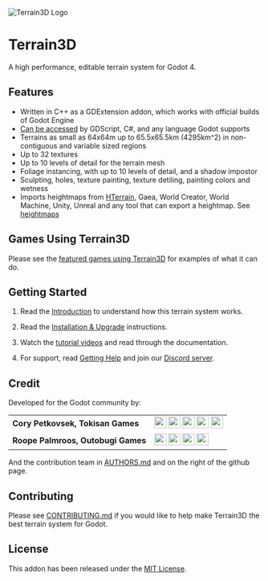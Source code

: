 ![Terrain3D Logo](/doc/docs/images/terrain3d.jpg)

# Terrain3D
A high performance, editable terrain system for Godot 4.


## Features
* Written in C++ as a GDExtension addon, which works with official builds of Godot Engine
* [Can be accessed](https://terrain3d.readthedocs.io/en/stable/docs/programming_languages.html) by GDScript, C#, and any language Godot supports
* Terrains as small as 64x64m up to 65.5x65.5km (4295km^2) in non-contiguous and variable sized regions
* Up to 32 textures
* Up to 10 levels of detail for the terrain mesh
* Foliage instancing, with up to 10 levels of detail, and a shadow impostor
* Sculpting, holes, texture painting, texture detiling, painting colors and wetness
* Imports heightmaps from [HTerrain](https://github.com/Zylann/godot_heightmap_plugin/), Gaea, World Creator, World Machine, Unity, Unreal and any tool that can export a heightmap. See [heightmaps](https://terrain3d.readthedocs.io/en/stable/docs/heightmaps.html)


## Games Using Terrain3D

Please see the [featured games using Terrain3D](https://terrain3d.readthedocs.io/en/latest/docs/games.html) for examples of what it can do.


## Getting Started

1. Read the [Introduction](https://terrain3d.readthedocs.io/en/stable/docs/introduction.html) to understand how this terrain system works.

2. Read the [Installation & Upgrade](https://terrain3d.readthedocs.io/en/stable/docs/installation.html) instructions.

3. Watch the [tutorial videos](https://terrain3d.readthedocs.io/en/stable/docs/tutorial_videos.html) and read through the documentation.

4. For support, read [Getting Help](https://terrain3d.readthedocs.io/en/stable/docs/getting_help.html) and join our [Discord server](https://tokisan.com/discord).


## Credit
Developed for the Godot community by:

|||
|--|--|
| **Cory Petkovsek, Tokisan Games** | [<img src="https://github.com/dmhendricks/signature-social-icons/blob/master/icons/round-flat-filled/35px/twitter.png?raw=true" width="24"/>](https://twitter.com/TokisanGames) [<img src="https://github.com/dmhendricks/signature-social-icons/blob/master/icons/round-flat-filled/35px/github.png?raw=true" width="24"/>](https://github.com/TokisanGames) [<img src="https://github.com/dmhendricks/signature-social-icons/blob/master/icons/round-flat-filled/35px/www.png?raw=true" width="24"/>](https://tokisan.com/) [<img src="https://github.com/dmhendricks/signature-social-icons/blob/master/icons/round-flat-filled/35px/discord.png?raw=true" width="24"/>](https://tokisan.com/discord) [<img src="https://github.com/dmhendricks/signature-social-icons/blob/master/icons/round-flat-filled/35px/youtube.png?raw=true" width="24"/>](https://www.youtube.com/@TokisanGames)|
| **Roope Palmroos, Outobugi Games** | [<img src="https://github.com/dmhendricks/signature-social-icons/blob/master/icons/round-flat-filled/35px/twitter.png?raw=true" width="24"/>](https://twitter.com/outobugi) [<img src="https://github.com/dmhendricks/signature-social-icons/blob/master/icons/round-flat-filled/35px/github.png?raw=true" width="24"/>](https://github.com/outobugi) [<img src="https://github.com/dmhendricks/signature-social-icons/blob/master/icons/round-flat-filled/35px/www.png?raw=true" width="24"/>](https://outobugi.com/) [<img src="https://github.com/dmhendricks/signature-social-icons/blob/master/icons/round-flat-filled/35px/youtube.png?raw=true" width="24"/>](https://www.youtube.com/@outobugi)|

And the contribution team in [AUTHORS.md](https://terrain3d.readthedocs.io/en/stable/docs/authors.html) and on the right of the github page.


## Contributing

Please see [CONTRIBUTING.md](https://github.com/TokisanGames/Terrain3D/blob/main/CONTRIBUTING.md) if you would like to help make Terrain3D the best terrain system for Godot.


## License

This addon has been released under the [MIT License](https://github.com/TokisanGames/Terrain3D/blob/main/LICENSE.txt).
